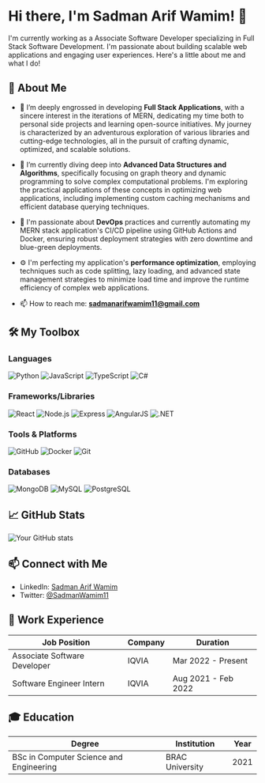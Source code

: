 # Hi there, I'm Sadman Arif Wamim! 👋

I'm currently working as a Associate Software Developer specializing in Full Stack Software Development. I'm passionate about building scalable web applications and engaging user experiences. Here's a little about me and what I do!

## 🚀 About Me
- 🔭 I’m deeply engrossed in developing **Full Stack Applications**, with a sincere interest in the iterations of MERN, dedicating my time both to personal side projects and learning open-source initiatives. My journey is characterized by an adventurous exploration of various libraries and cutting-edge technologies, all in the pursuit of crafting dynamic, optimized, and scalable solutions.  
- 🌱 I’m currently diving deep into **Advanced Data Structures and Algorithms**, specifically focusing on graph theory and dynamic programming to solve complex computational problems. I'm exploring the practical applications of these concepts in optimizing web applications, including implementing custom caching mechanisms and efficient database querying techniques.
- 🚀 I'm passionate about **DevOps** practices and currently automating my MERN stack application's CI/CD pipeline using GitHub Actions and Docker, ensuring robust deployment strategies with zero downtime and blue-green deployments.
- ⚙️ I'm perfecting my application's **performance optimization**, employing techniques such as code splitting, lazy loading, and advanced state management strategies to minimize load time and improve the runtime efficiency of complex web applications.

- 📫 How to reach me: **sadmanarifwamim11@gmail.com**

## 🛠️ My Toolbox

### Languages
![Python](https://img.shields.io/badge/-Python-3776AB?style=flat-square&logo=python&logoColor=white)
![JavaScript](https://img.shields.io/badge/-JavaScript-F7DF1E?style=flat-square&logo=javascript&logoColor=black)
![TypeScript](https://img.shields.io/badge/-TypeScript-3178C6?style=flat-square&logo=typescript&logoColor=white)
![C#](https://img.shields.io/badge/C%23-239120?style=flat-square&logo=c-sharp&logoColor=white)

### Frameworks/Libraries
![React](https://img.shields.io/badge/-React-61DAFB?style=flat-square&logo=react&logoColor=black)
![Node.js](https://img.shields.io/badge/-Node.js-339933?style=flat-square&logo=nodedotjs&logoColor=white)
![Express](https://img.shields.io/badge/-Express-000000?style=flat-square&logo=express&logoColor=white)
![AngularJS](https://img.shields.io/badge/-AngularJS-0000FF?style=flat-square&logo=Angular&logoColor=white)
![.NET](https://img.shields.io/badge/-.Net-61DAFB?style=flat-square&logo=dotnet&logoColor=black)

### Tools & Platforms
![GitHub](https://img.shields.io/badge/-GitHub-181717?style=flat-square&logo=github&logoColor=white)
![Docker](https://img.shields.io/badge/-Docker-2496ED?style=flat-square&logo=docker&logoColor=white)
![Git](https://img.shields.io/badge/-Git-F05032?style=flat-square&logo=git&logoColor=white)

### Databases
![MongoDB](https://img.shields.io/badge/-MongoDB-47A248?style=flat-square&logo=mongodb&logoColor=white)
![MySQL](https://img.shields.io/badge/-MySQL-4479A1?style=flat-square&logo=mysql&logoColor=white)
![PostgreSQL](https://img.shields.io/badge/-PostgreSQL-4169E1?style=flat-square&logo=postgresql&logoColor=white)



## 📈 GitHub Stats

![Your GitHub stats](https://github-readme-stats.vercel.app/api?username=Sadman-Arif-Wamim&show_icons=true&theme=radical)

## 📫 Connect with Me

- LinkedIn: [Sadman Arif Wamim](https://www.linkedin.com/in/sadman-arif-wamim-2118bb229/)
- Twitter: [@SadmanWamim11](https://twitter.com/SadmanWamim11)

## 💼 Work Experience

| Job Position | Company | Duration |
| ------------ | ------- | -------- |
| Associate Software Developer   | IQVIA | Mar 2022 - Present |
| Software Engineer Intern   | IQVIA | Aug 2021 - Feb 2022 |

## 🎓 Education

| Degree       | Institution | Year     |
| ------------ | ----------- | -------- |
| BSc in Computer Science and Engineering | BRAC University | 2021   |


